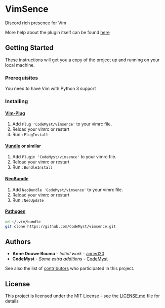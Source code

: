 # VimSence

Discord rich presence for Vim

More help about the plugin itself can be found [here](doc/vimsence.txt)

## Getting Started

These instructions will get you a copy of the project up and running on your local machine.

### Prerequisites

You need to have Vim with Python 3 support

### Installing

#### [Vim-Plug](https://github.com/junegunn/vim-plug)

1. Add `Plug 'CodeMyst/vimsence'` to your vimrc file.
2. Reload your vimrc or restart
3. Run `:PlugInstall`

#### [Vundle](https://github.com/VundleVim/Vundle.vim) or similar

1. Add `Plugin 'CodeMyst/vimsence'` to your vimrc file.
2. Reload your vimrc or restart
3. Run `:BundleInstall`

#### [NeoBundle](https://github.com/Shougo/neobundle.vim)

1. Add `NeoBundle 'CodeMyst/vimsence'` to your vimrc file.
2. Reload your vimrc or restart
3. Run `:NeoUpdate`

#### [Pathogen](https://github.com/tpope/vim-pathogen)

```sh
cd ~/.vim/bundle
git clone https://github.com/CodeMyst/vimsence.git
```

## Authors

* **Anne Douwe Bouma** - *Initial work* - [anned20](https://github.com/anned20)
* **CodeMyst** - *Some extra additions* - [CodeMyst](https://github.com/CodeMyst)

See also the list of [contributors](https://github.com/anned20/vimsence/contributors) who participated in this project.

## License

This project is licensed under the MIT License - see the [LICENSE.md](LICENSE.md) file for details
